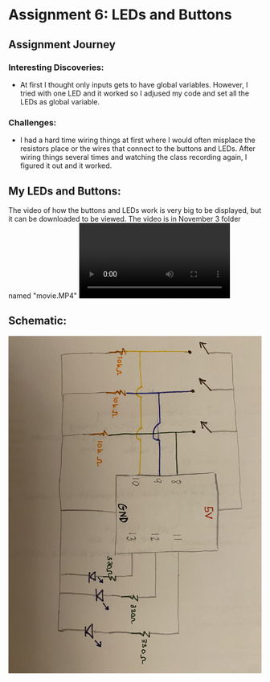 # Assignment 6: LEDs and Buttons

## Assignment Journey

### Interesting Discoveries:

- At first I thought only inputs gets to have global variables. However, I tried with one LED and it worked so I adjused my code and set all the LEDs as global variable.


### Challenges:

- I had a hard time wiring things at first where I would often misplace the resistors place or the wires that connect to the buttons and LEDs. After wiring things several times and watching the class recording again, I figured it out and it worked.

## My LEDs and Buttons:

The video of how the buttons and LEDs work is very big to be displayed, but it can be downloaded to be viewed. The video is in November 3 folder named "movie.MP4"
![](movie.MP4)

## Schematic:

![](IMG.jpg)


